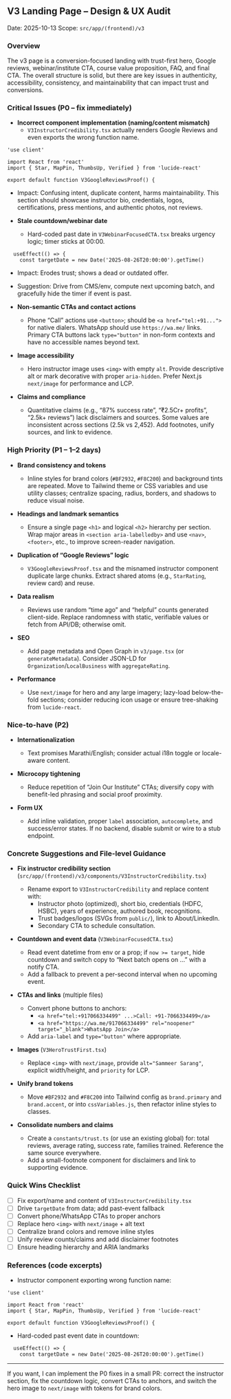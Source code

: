 ## V3 Landing Page – Design & UX Audit

Date: 2025-10-13
Scope: `src/app/(frontend)/v3`

### Overview
The v3 page is a conversion-focused landing with trust-first hero, Google reviews, webinar/institute CTA, course value proposition, FAQ, and final CTA. The overall structure is solid, but there are key issues in authenticity, accessibility, consistency, and maintainability that can impact trust and conversions.

### Critical Issues (P0 – fix immediately)
- **Incorrect component implementation (naming/content mismatch)**
  - `V3InstructorCredibility.tsx` actually renders Google Reviews and even exports the wrong function name.

```1:8:src/app/(frontend)/v3/components/V3InstructorCredibility.tsx
'use client'

import React from 'react'
import { Star, MapPin, ThumbsUp, Verified } from 'lucide-react'

export default function V3GoogleReviewsProof() {
```

  - Impact: Confusing intent, duplicate content, harms maintainability. This section should showcase instructor bio, credentials, logos, certifications, press mentions, and authentic photos, not reviews.

- **Stale countdown/webinar date**
  - Hard-coded past date in `V3WebinarFocusedCTA.tsx` breaks urgency logic; timer sticks at 00:00.

```29:36:src/app/(frontend)/v3/components/V3WebinarFocusedCTA.tsx
  useEffect(() => {
    const targetDate = new Date('2025-08-26T20:00:00').getTime()
```

  - Impact: Erodes trust; shows a dead or outdated offer.
  - Suggestion: Drive from CMS/env, compute next upcoming batch, and gracefully hide the timer if event is past.

- **Non-semantic CTAs and contact actions**
  - Phone “Call” actions use `<button>`; should be `<a href="tel:+91...">` for native dialers. WhatsApp should use `https://wa.me/` links. Primary CTA buttons lack `type="button"` in non-form contexts and have no accessible names beyond text.

- **Image accessibility**
  - Hero instructor image uses `<img>` with empty `alt`. Provide descriptive alt or mark decorative with proper `aria-hidden`. Prefer Next.js `next/image` for performance and LCP.

- **Claims and compliance**
  - Quantitative claims (e.g., “87% success rate”, “₹2.5Cr+ profits”, “2.5k+ reviews”) lack disclaimers and sources. Some values are inconsistent across sections (2.5k vs 2,452). Add footnotes, unify sources, and link to evidence.

### High Priority (P1 – 1–2 days)
- **Brand consistency and tokens**
  - Inline styles for brand colors (`#BF2932`, `#F8C200`) and background tints are repeated. Move to Tailwind theme or CSS variables and use utility classes; centralize spacing, radius, borders, and shadows to reduce visual noise.

- **Headings and landmark semantics**
  - Ensure a single page `<h1>` and logical `<h2>` hierarchy per section. Wrap major areas in `<section aria-labelledby>` and use `<nav>`, `<footer>`, etc., to improve screen-reader navigation.

- **Duplication of “Google Reviews” logic**
  - `V3GoogleReviewsProof.tsx` and the misnamed instructor component duplicate large chunks. Extract shared atoms (e.g., `StarRating`, review card) and reuse.

- **Data realism**
  - Reviews use random “time ago” and “helpful” counts generated client-side. Replace randomness with static, verifiable values or fetch from API/DB; otherwise omit.

- **SEO**
  - Add page metadata and Open Graph in `v3/page.tsx` (or `generateMetadata`). Consider JSON-LD for `Organization`/`LocalBusiness` with `aggregateRating`.

- **Performance**
  - Use `next/image` for hero and any large imagery; lazy-load below-the-fold sections; consider reducing icon usage or ensure tree-shaking from `lucide-react`.

### Nice-to-have (P2)
- **Internationalization**
  - Text promises Marathi/English; consider actual i18n toggle or locale-aware content.

- **Microcopy tightening**
  - Reduce repetition of “Join Our Institute” CTAs; diversify copy with benefit-led phrasing and social proof proximity.

- **Form UX**
  - Add inline validation, proper `label` association, `autocomplete`, and success/error states. If no backend, disable submit or wire to a stub endpoint.

### Concrete Suggestions and File-level Guidance
- **Fix instructor credibility section** (`src/app/(frontend)/v3/components/V3InstructorCredibility.tsx`)
  - Rename export to `V3InstructorCredibility` and replace content with:
    - Instructor photo (optimized), short bio, credentials (HDFC, HSBC), years of experience, authored book, recognitions.
    - Trust badges/logos (SVGs from `public/`), link to About/LinkedIn.
    - Secondary CTA to schedule consultation.

- **Countdown and event data** (`V3WebinarFocusedCTA.tsx`)
  - Read event datetime from env or a prop; if `now >= target`, hide countdown and switch copy to “Next batch opens on …” with a notify CTA.
  - Add a fallback to prevent a per-second interval when no upcoming event.

- **CTAs and links** (multiple files)
  - Convert phone buttons to anchors:
    - `<a href="tel:+917066334499" ...>Call: +91-7066334499</a>`
    - `<a href="https://wa.me/917066334499" rel="noopener" target="_blank">WhatsApp Join</a>`
  - Add `aria-label` and `type="button"` where appropriate.

- **Images** (`V3HeroTrustFirst.tsx`)
  - Replace `<img>` with `next/image`, provide `alt="Sammeer Sarang"`, explicit width/height, and `priority` for LCP.

- **Unify brand tokens**
  - Move `#BF2932` and `#F8C200` into Tailwind config as `brand.primary` and `brand.accent`, or into `cssVariables.js`, then refactor inline styles to classes.

- **Consolidate numbers and claims**
  - Create a `constants/trust.ts` (or use an existing global) for: total reviews, average rating, success rate, families trained. Reference the same source everywhere.
  - Add a small-footnote component for disclaimers and link to supporting evidence.

### Quick Wins Checklist
- [ ] Fix export/name and content of `V3InstructorCredibility.tsx`
- [ ] Drive `targetDate` from data; add past-event fallback
- [ ] Convert phone/WhatsApp CTAs to proper anchors
- [ ] Replace hero `<img>` with `next/image` + alt text
- [ ] Centralize brand colors and remove inline styles
- [ ] Unify review counts/claims and add disclaimer footnotes
- [ ] Ensure heading hierarchy and ARIA landmarks

### References (code excerpts)
- Instructor component exporting wrong function name:

```1:8:src/app/(frontend)/v3/components/V3InstructorCredibility.tsx
'use client'

import React from 'react'
import { Star, MapPin, ThumbsUp, Verified } from 'lucide-react'

export default function V3GoogleReviewsProof() {
```

- Hard-coded past event date in countdown:

```29:36:src/app/(frontend)/v3/components/V3WebinarFocusedCTA.tsx
  useEffect(() => {
    const targetDate = new Date('2025-08-26T20:00:00').getTime()
```

---
If you want, I can implement the P0 fixes in a small PR: correct the instructor section, fix the countdown logic, convert CTAs to anchors, and switch the hero image to `next/image` with tokens for brand colors.


